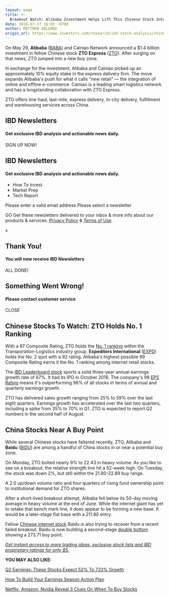 ```yaml
---
layout: page
title: >-
  Breakout Watch: Alibaba Investment Helps Lift This Chinese Stock Into Buy Zone
date: 2018-07-17 16:03 -0700
author: MATTHEW GALGANI
origin_url: https://www.investors.com/research/ibd-stock-analysis/chinese-stocks-to-watch-alibaba-investment-boosts-zto-express/
---
```





On May 29, **Alibaba** ([BABA](https://research.investors.com/quote.aspx?symbol=BABA)) and Cainiao Network announced a $1.4 billion investment in fellow Chinese stock **ZTO Express** ([ZTO](https://research.investors.com/quote.aspx?symbol=ZTO)). After surging on that news, ZTO jumped into a new buy zone.




In exchange for the investment, Alibaba and Cainiao picked up an approximately 10% equity stake in the express delivery firm. The move expands Alibaba's push for what it calls "new retail" — the integration of online and offline e-commerce. Cainiao is a leading smart logistics network and has a longstanding collaboration with ZTO Express.


ZTO offers line-haul, last-mile, express delivery, in-city delivery, fulfillment and warehousing services across China.





IBD Newsletters
---------------


#### Get exclusive IBD analysis and actionable news daily.




SIGN UP NOW!





IBD Newsletters
---------------


#### Get exclusive IBD analysis and actionable news daily.




* How To Invest
* Market Prep
* Tech Report



Please enter a valid email address
Please select a newsletter


GO
Get these newsletters delivered to your inbox & more info about our products & services. [Privacy Policy](https://www.investors.com/investors-business-daily-privacy-policy/) & [Terms of Use](https://www.investors.com/home/investors-business-daily-inc-terms-of-use/)



x



Thank You!
----------


#### You will now receive IBD Newsletters




ALL DONE!




Something Went Wrong!
---------------------


#### Please contact customer service




CLOSE




Chinese Stocks To Watch: ZTO Holds No. 1 Ranking
------------------------------------------------


With a 97 Composite Rating, ZTO holds the [No. 1 ranking](https://research.investors.com/stock-checkup/nyse-zto-express-ads-cl-a-zto.aspx) within the Transporation-Logistics industry group. **Expeditors International** ([EXPD](https://research.investors.com/quote.aspx?symbol=EXPD)) holds the No. 2 spot with a 92 rating. Alibaba's highest-possible 99 Composite Rating earns it the No. 1 ranking among internet retail stocks.


The [IBD Leaderboard stock](https://leaderboard.investors.com/#/leaders/leadersnearabuypoint) sports a solid three-year annual earnings growth rate of 67%. It had its IPO in October 2016. The company's 98 [EPS Rating](https://www.investors.com/ibd-university/find-evaluate-stocks/exclusive-ratings/) means it's outperforming 98% of all stocks in terms of annual and quarterly earnings growth.


ZTO has delivered sales growth ranging from 25% to 59% over the last eight quarters. Earnings growth has accelerated over the last two quarters, including a spike from 35% to 70% in Q1. ZTO is expected to report Q2 numbers in the second half of August.


China Stocks Near A Buy Point
-----------------------------


While several Chinese stocks have faltered recently, ZTO, Alibaba and **Baidu** ([BIDU](https://research.investors.com/quote.aspx?symbol=BIDU)) are among a handful of China stocks in or near a potential buy zone.


On Monday, ZTO bolted nearly 9% to 22.43 in heavy volume. As you like to see on a breakout, the relative strength line hit a 52-week high. On Tuesday, the stock was down 2%, but still within the 21.80-22.89 buy range.


A 2.0 up/down volume ratio and four quarters of rising fund ownership point to institutional demand for ZTO shares.



After a short-lived breakout attempt, Alibaba fell below its 50-day moving average in heavy volume at the end of June. While the internet giant has yet to retake that bench mark line, it does appear to be forming a new base. It would be a later-stage flat base with a 211.80 entry.


Fellow [Chinese internet stock](https://www.investors.com/news/best-chinese-stocks-to-buy-and-watch/) Baidu is also trying to recover from a recent failed breakout. Baidu is now building a second-stage [double bottom](https://www.investors.com/how-to-invest/chart-reading-for-beginners-chart-patterns-cup-with-handle-double-bottom-flat-base/) showing a 273.71 buy point.


[*Get instant access to more trading ideas, exclusive stock lists and IBD proprietary ratings for only $5.*](https://shop.investors.com/offer/splashresponsive.aspx?id=ibddigital-profit&src=A00433A&intcode=IntContentArticle)


**YOU MAY ALSO LIKE:**


[Q2 Earnings: These Stocks Expect 52% To 733% Growth](https://www.investors.com/research/q2-earnings-preview/)


[How To Build Your Earnings Season Action Plan](https://www.investors.com/ibd-videos/?cvid=2360792)


[Netflix, Amazon, Nvidia Reveal 3 Clues On When To Buy Stocks](https://www.investors.com/how-to-invest/chart-reading-for-beginners-chart-patterns-cup-with-handle-double-bottom-flat-base/)


 


 


 


 




